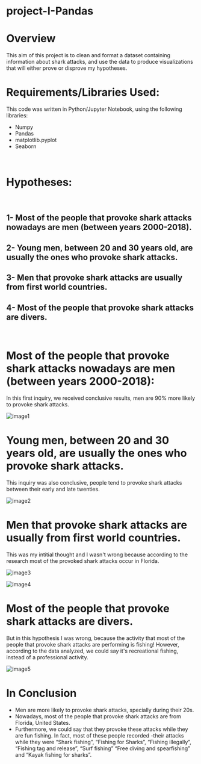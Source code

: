 # project-I-Pandas

# Overview

This aim of this project is to clean and format a dataset containing information about shark attacks, and use the data to produce visualizations that will either  prove or disprove my hypotheses.
<br>

# Requirements/Libraries Used:
This code was written in Python/Jupyter Notebook, using the following libraries:
<br>
- Numpy
- Pandas
- matplotlib.pyplot
- Seaborn
<br>
 

# Hypotheses:
<br>

## 1- Most of the people that provoke shark attacks nowadays are men (between years 2000-2018).
## 2- Young men, between 20 and 30 years old, are usually the ones who provoke shark attacks.
## 3- Men that provoke shark attacks are usually from first world countries. 
## 4- Most of the people that provoke shark attacks are divers. 

<br>

# Most of the people that provoke shark attacks nowadays are men (between years 2000-2018):

In this first inquiry, we received conclusive results, men are 90% more likely to provoke shark attacks. 

![image1](https://github.com/foscanit/project-I/blob/main/images/sex_percentage.png?raw=true)




# Young men, between 20 and 30 years old, are usually the ones who provoke shark attacks.

This inquiry was also conclusive, people tend to provoke shark attacks between their early and late twenties. 
<br>

![image2](https://github.com/foscanit/project-I/blob/main/images/sex_and_age.png?raw=true)



# Men that provoke shark attacks are usually from first world countries. 

This was my intitial thought and I wasn't wrong because according to the research most of the provoked shark attacks occur in Florida. 

![image3](https://github.com/foscanit/project-I/blob/main/images/countries.png?raw=true)



![image4](https://github.com/foscanit/project-I/blob/main/images/areas.png?raw=true)



# Most of the people that provoke shark attacks are divers. 

But in this hypothesis I was wrong, because the activity that most of the people that provoke shark attacks are performing is fishing! However, according to the data analyzed, we could say it's recreational fishing, instead of a professional activity. 

![image5](https://github.com/foscanit/project-I/blob/main/images/activities.png?raw=true)


# In Conclusion
- Men are more likely to provoke shark attacks, specially during their 20s.
- Nowadays, most of the people that provoke shark attacks are from Florida, United States.
- Furthermore, we could say that they provoke these attacks while they are fun fishing. In fact, most of these people recorded -their attacks while they were “Shark fishing”, “Fishing for Sharks”, “Fishing illegally”, “Fishing tag and release”, “Surf fishing” “Free diving and spearfishing” and “Kayak fishing for sharks”. 
